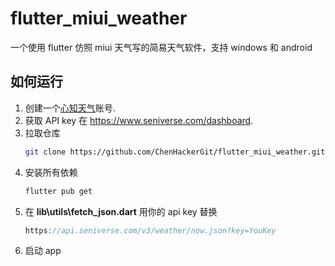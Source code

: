 # flutter_miui_weather

一个使用 flutter 仿照 miui 天气写的简易天气软件，支持 windows 和 android

## 如何运行

1. 创建一个[心知天气](https://www.seniverse.com/)账号.
2. 获取 API key 在 https://www.seniverse.com/dashboard.
3. 拉取仓库
   ```sh
   git clone https://github.com/ChenHackerGit/flutter_miui_weather.git
   ```
4. 安装所有依赖
   ```sh
   flutter pub get
   ```
5. 在 **lib\utils\fetch_json.dart** 用你的 api key 替换
   ```dart
   https://api.seniverse.com/v3/weather/now.json?key=YouKey
   ```
6. 启动 app

